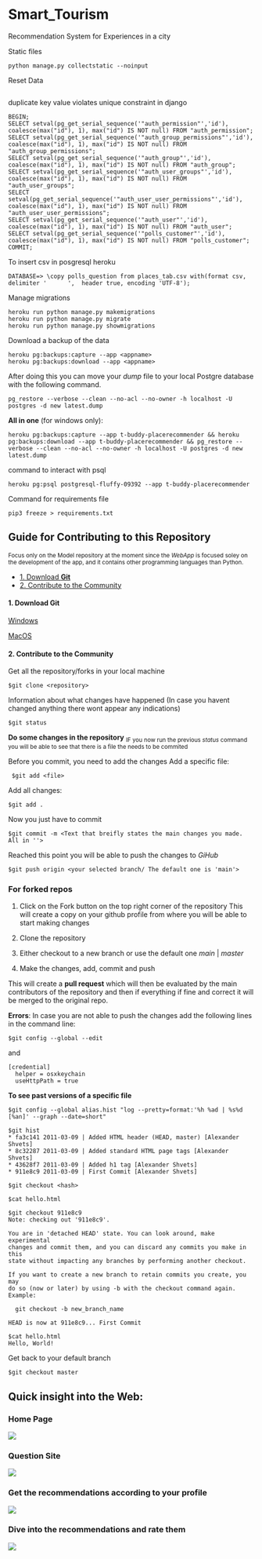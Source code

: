 # Smart_Tourism
Recommendation System for Experiences in a city

Static files
```
python manage.py collectstatic --noinput
```

Reset Data
```command

```

duplicate key value violates unique constraint in django
```command
BEGIN;
SELECT setval(pg_get_serial_sequence('"auth_permission"','id'), coalesce(max("id"), 1), max("id") IS NOT null) FROM "auth_permission";
SELECT setval(pg_get_serial_sequence('"auth_group_permissions"','id'), coalesce(max("id"), 1), max("id") IS NOT null) FROM "auth_group_permissions";
SELECT setval(pg_get_serial_sequence('"auth_group"','id'), coalesce(max("id"), 1), max("id") IS NOT null) FROM "auth_group";
SELECT setval(pg_get_serial_sequence('"auth_user_groups"','id'), coalesce(max("id"), 1), max("id") IS NOT null) FROM "auth_user_groups";
SELECT setval(pg_get_serial_sequence('"auth_user_user_permissions"','id'), coalesce(max("id"), 1), max("id") IS NOT null) FROM "auth_user_user_permissions";
SELECT setval(pg_get_serial_sequence('"auth_user"','id'), coalesce(max("id"), 1), max("id") IS NOT null) FROM "auth_user";
SELECT setval(pg_get_serial_sequence('"polls_customer"','id'), coalesce(max("id"), 1), max("id") IS NOT null) FROM "polls_customer";
COMMIT;
```



To insert csv in posgresql heroku
```command
DATABASE=> \copy polls_question from places_tab.csv with(format csv, delimiter '      ',  header true, encoding 'UTF-8');
```

Manage migrations
```command
heroku run python manage.py makemigrations
heroku run python manage.py migrate
heroku run python manage.py showmigrations
```

Download a backup of the data
```command
heroku pg:backups:capture --app <appname>
heroku pg:backups:download --app <appname>
```
After doing this you can move your _dump_ file to your local Postgre database with the following command.

```command
pg_restore --verbose --clean --no-acl --no-owner -h localhost -U postgres -d new latest.dump
```

**All in one** (for windows only):
```command
heroku pg:backups:capture --app t-buddy-placerecommender && heroku pg:backups:download --app t-buddy-placerecommender && pg_restore --verbose --clean --no-acl --no-owner -h localhost -U postgres -d new latest.dump
```

command to interact with psql
```command
heroku pg:psql postgresql-fluffy-09392 --app t-buddy-placerecommender
```

Command for requirements file
```command
pip3 freeze > requirements.txt
```

## Guide for Contributing to this Repository
<sub>Focus only on the Model repository at the moment since the _WebApp_ is focused soley on the development of the app, and it contains other programming languages than Python.</sub>

* [1. Download **Git**](#0)
* [2. Contribute to the Community](#1)


<a id='0'></a>
#### 1. Download **Git**
[Windows](https://youtu.be/pIbxvTsjqLw)

[MacOS](https://www.youtube.com/watch?v=hMEyBtsuAJE)

<a id='1'></a>
#### 2. Contribute to the Community

Get all the repository/forks in your local machine
```command
$git clone <repository>
```
Information about what changes have happened (In case you havent changed anything there wont appear any indications)
```command
$git status
```
**Do some changes in the repository**
<sub> IF you now run the previous _status_ command you will be able to see that there is a file the needs to be commited</sub>

Before you commit, you need to add the changes
Add a specific file:
```command
 $git add <file>
```
Add all changes:
```
$git add .
```
Now you just have to commit
```
$git commit -m <Text that breifly states the main changes you made. All in ''>
```
Reached this point you will be able to push the changes to _GiHub_
```
$git push origin <your selected branch/ The default one is 'main'>
```

### For forked repos

1. Click on the Fork button on the top right corner of the repository
This will create a copy on your github profile from where you will be able to start making changes

2. Clone the repository
3. Either checkout to a new branch or use the default one _main_ | _master_
4. Make the changes, add, commit and push

This will create a **pull request** which will then be evaluated by the main contributors of the repository and then if everything if fine and correct it will be merged to the original repo.

**Errors**:
In case you are not able to push the changes add the following lines in the command line:
```command
$git config --global --edit
```
 and 
```command
[credential]
  helper = osxkeychain
  useHttpPath = true
```

**To see past versions of a specific file**
```command
$git config --global alias.hist "log --pretty=format:'%h %ad | %s%d [%an]' --graph --date=short"
```
```command
$git hist
* fa3c141 2011-03-09 | Added HTML header (HEAD, master) [Alexander Shvets]
* 8c32287 2011-03-09 | Added standard HTML page tags [Alexander Shvets]
* 43628f7 2011-03-09 | Added h1 tag [Alexander Shvets]
* 911e8c9 2011-03-09 | First Commit [Alexander Shvets]
```
```command
$git checkout <hash>
```
```command
$cat hello.html
```
```command
$git checkout 911e8c9
Note: checking out '911e8c9'.

You are in 'detached HEAD' state. You can look around, make experimental
changes and commit them, and you can discard any commits you make in this
state without impacting any branches by performing another checkout.

If you want to create a new branch to retain commits you create, you may
do so (now or later) by using -b with the checkout command again. Example:

  git checkout -b new_branch_name

HEAD is now at 911e8c9... First Commit
```
```command
$cat hello.html
Hello, World!
```
Get back to your default branch
```command
$git checkout master
```

## Quick insight into the Web:

### Home Page

<img src='static/images/readme/Screenshot_1.png'>

### Question Site

<img src='static/images/readme/Screenshot_2.png'>


### Get the recommendations according to your profile

<img src='static/images/readme/Screenshot_3.png'>

### Dive into the recommendations and rate them


<img src='static/images/readme/bandicam 2022-06-29 11-33-15-725_Trim.gif'>




  
  
  
  
  
  
  
  
  
  
  
  
  
  
  
  
  
  
  
  
  
  
  

